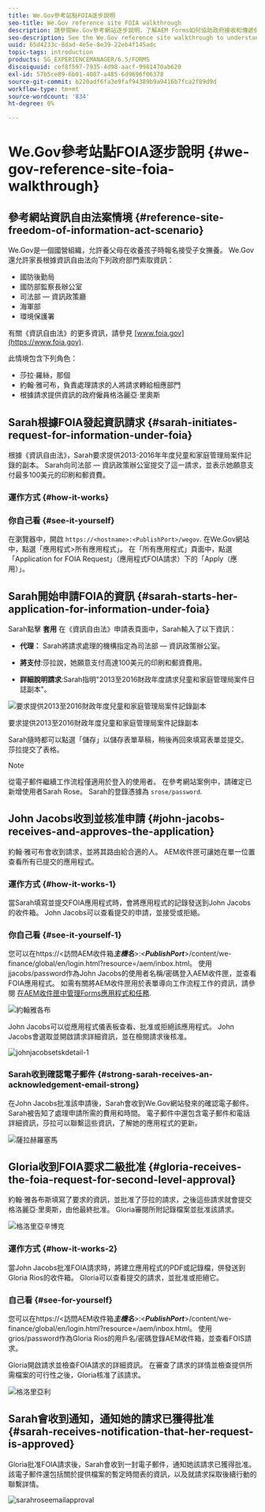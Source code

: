 ```yaml
---
title: We.Gov參考站點FOIA逐步說明
seo-title: We.Gov reference site FOIA walkthrough
description: 請參閱We.Gov參考網站逐步說明，了解AEM Forms如何協助政府接收和傳遞個人根據《資訊自由法》要求提供的資訊。
seo-description: See the We.Gov reference site walkthrough to understand how AEM Forms helps governments receive and impart information requested by individuals under the Freedom of Information Act.
uuid: 65d4233c-8dad-4e5e-8e39-22eb4f145adc
topic-tags: introduction
products: SG_EXPERIENCEMANAGER/6.5/FORMS
discoiquuid: cef8f597-7935-4d98-aacf-9981470ab620
exl-id: 57b5ce89-6b01-4087-a485-6d9696f06378
source-git-commit: b220adf6fa3e9faf94389b9a9416b7fca2f89d9d
workflow-type: tm+mt
source-wordcount: '834'
ht-degree: 0%

---
```


# We.Gov參考站點FOIA逐步說明 {#we-gov-reference-site-foia-walkthrough}

## 參考網站資訊自由法案情境 {#reference-site-freedom-of-information-act-scenario}

We.Gov是一個國營組織，允許養父母在收養孩子時報名接受子女撫養。 We.Gov還允許家長根據資訊自由法向下列政府部門索取資訊：

* 國防後勤局
* 國防部監察長辦公室
* 司法部 — 資訊政策廳
* 海軍部
* 環境保護署

有關《資訊自由法》的更多資訊，請參見 [www.foia.gov](https://www.foia.gov).

此情境包含下列角色：

* 莎拉·羅絲，那個
* 約翰·雅可布，負責處理請求的人將請求轉給相應部門
* 根據請求提供資訊的政府僱員格洛麗亞·里奧斯

## Sarah根據FOIA發起資訊請求 {#sarah-initiates-request-for-information-under-foia}

根據《資訊自由法》，Sarah要求提供2013-2016年年度兒童和家庭管理局案件記錄的副本。 Sarah向司法部 — 資訊政策辦公室提交了這一請求，並表示她願意支付最多100美元的印刷和郵資費。

### 運作方式 {#how-it-works}

### 你自己看 {#see-it-yourself}

在瀏覽器中，開啟 `https://<hostname>:<PublishPort>/wegov`. 在We.Gov網站中，點選「應用程式>所有應用程式」。 在「所有應用程式」頁面中，點選「Application for FOIA Request」（應用程式FOIA請求）下的「Apply（應用）」。

## Sarah開始申請FOIA的資訊 {#sarah-starts-her-application-for-information-under-foia}

Sarah點擊 **套用** 在《資訊自由法》申請表頁面中，Sarah輸入了以下資訊：

* **代理：** Sarah將請求處理的機構指定為司法部 — 資訊政策辦公室。

* **將支付**:莎拉說，她願意支付高達100美元的印刷和郵資費用。
* **詳細說明請求**:Sarah指明&quot;2013至2016財政年度請求兒童和家庭管理局案件日誌副本&quot;。

![要求提供2013至2016財政年度兒童和家庭管理局案件記錄副本](assets/sarahfiosform.png)

要求提供2013至2016財政年度兒童和家庭管理局案件記錄副本

Sarah隨時都可以點選「儲存」以儲存表單草稿，稍後再回來填寫表單並提交。 莎拉提交了表格。

>[!NOTE]
>
>從電子郵件繼續工作流程僅適用於登入的使用者。 在參考網站案例中，請確定已新增使用者Sarah Rose。 Sarah的登錄憑據為 `srose/password`.

## John Jacobs收到並核准申請 {#john-jacobs-receives-and-approves-the-application}

約翰·雅可布會收到請求，並將其路由給合適的人。 AEM收件匣可讓她在單一位置查看所有已提交的應用程式。

### 運作方式 {#how-it-works-1}

當Sarah填寫並提交FOIA應用程式時，會將應用程式的記錄發送到John Jacobs的收件箱。 John Jacobs可以查看提交的申請，並接受或拒絕。

### 你自己看 {#see-it-yourself-1}

您可以在https://&lt;訪問AEM收件箱&#x200B;***主機名***>:&lt;***PublishPort***>/content/we-finance/global/en/login.html?resource=/aem/inbox.html。 使用jjacobs/password作為John Jacobs的使用者名稱/密碼登入AEM收件匣，並查看FOIA應用程式。 如需有關將AEM收件匣用於表單導向工作流程工作的資訊，請參閱 [在AEM收件匣中管理Forms應用程式和任務](/help/forms/using/manage-applications-inbox.md).

![約翰雅各布](assets/johnjacobs.png)

John Jacobs可以從應用程式儀表板查看、批准或拒絕該應用程式。 John Jacobs會選取並開啟請求詳細資訊，並在檢閱請求後核准。

![johnjacobsetskdetail-1](assets/johnjacobstaskdetail-1.png)

### <strong>Sarah收到確認電子郵件</strong> {#strong-sarah-receives-an-acknowledgement-email-strong}

在John Jacobs批准該申請後，Sarah會收到We.Gov網站發來的確認電子郵件。 Sarah被告知了處理申請所需的費用和時間。 電子郵件中還包含電子郵件和電話詳細資訊，莎拉可以聯繫這些資訊，了解她的應用程式的更新。

![薩拉赫羅塞馬](assets/sarahroseemail.png)

## Gloria收到FOIA要求二級批准 {#gloria-receives-the-foia-request-for-second-level-approval}

約翰·雅各布斯填寫了要求的資訊，並批准了莎拉的請求，之後這些請求就會提交格洛麗亞·里奧斯，由他最終批准。 Gloria審閱所附記錄檔案並批准該請求。

![格洛里亞辛博克](assets/gloriariosinbox.png)

### 運作方式 {#how-it-works-2}

當John Jacobs批准FOIA請求時，將建立應用程式的PDF或記錄檔，併發送到Gloria Rios的收件箱。 Gloria可以查看提交的請求，並批准或拒絕它。

### 自己看 {#see-for-yourself}

您可以在https://&lt;訪問AEM收件箱&#x200B;***主機名***>:&lt;***PublishPort***>/content/we-finance/global/en/login.html?resource=/aem/inbox.html。 使用grios/password作為Gloria Rios的用戶名/密碼登錄AEM收件箱，並查看FOIS請求。

Gloria開啟請求並檢查FOIA請求的詳細資訊。 在審查了請求的詳情並檢查提供所需檔案的可行性之後，Gloria核准了該請求。

![格洛里亞利](assets/gloriariosapproves.png)

## Sarah會收到通知，通知她的請求已獲得批准 {#sarah-receives-notification-that-her-request-is-approved}

Gloria批准FOIA請求後，Sarah會收到一封電子郵件，通知她該請求已獲得批准。 該電子郵件還包括關於提供檔案的暫定時間表的資訊，以及就請求採取後續行動的聯繫詳情。

![sarahroseemailapproval](assets/sarahroseemailapproval.png)
